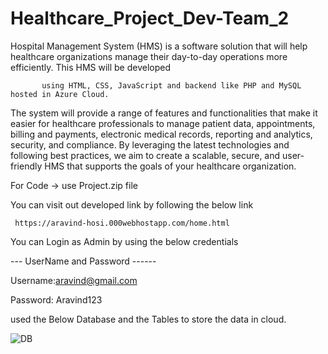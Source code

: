 # Healthcare_Project_Dev-Team_2
Hospital Management System (HMS) is a software solution that will help healthcare organizations manage their day-to-day operations more efficiently. This HMS will be developed 
           
           using HTML, CSS, JavaScript and backend like PHP and MySQL hosted in Azure Cloud. 
The system will provide a range of features and functionalities that make it easier for healthcare professionals to manage patient data, appointments, billing and payments, electronic medical records, reporting and analytics, security, and compliance. By leveraging the latest technologies and following best practices, we aim to create a scalable, secure, and user-friendly HMS that supports the goals of your healthcare organization.


For Code -> use Project.zip file
  

You can visit out developed link by following the below link
      
     https://aravind-hosi.000webhostapp.com/home.html

You can Login as Admin by using the below credentials

--- UserName and Password ------

 Username:aravind@gmail.com
  
  Password: Aravind123


used the Below Database and the Tables to store the data in cloud.


![DB](https://user-images.githubusercontent.com/124765943/235749937-3e88b4fa-285f-4ca6-91ee-f10e94f5e672.jpeg)
